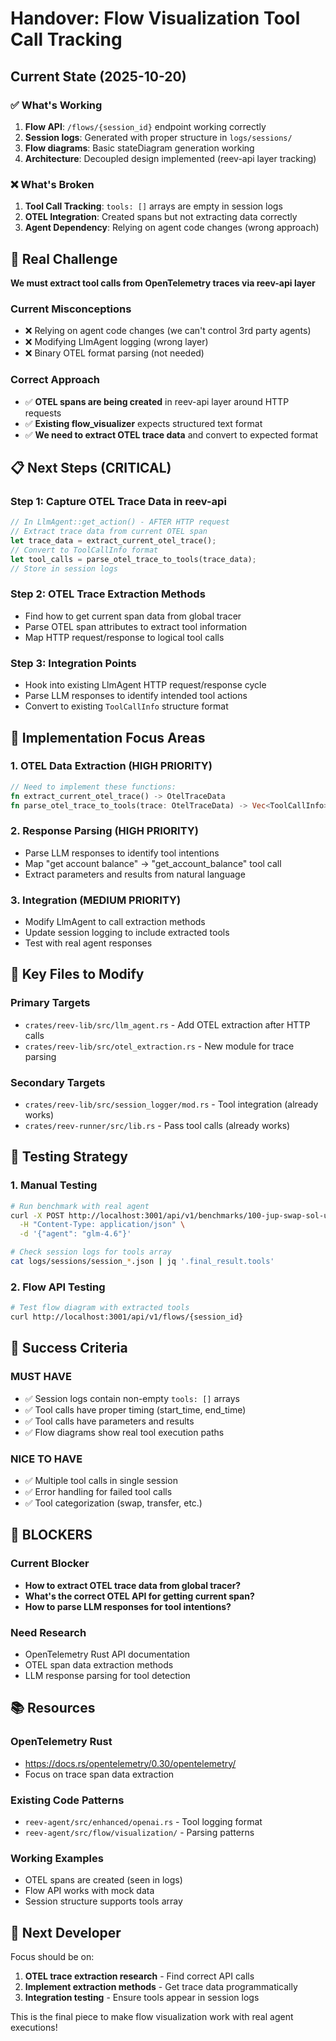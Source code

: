 # Handover: Flow Visualization Tool Call Tracking

## Current State (2025-10-20)

### ✅ What's Working
1. **Flow API**: `/flows/{session_id}` endpoint working correctly
2. **Session logs**: Generated with proper structure in `logs/sessions/`
3. **Flow diagrams**: Basic stateDiagram generation working
4. **Architecture**: Decoupled design implemented (reev-api layer tracking)

### ❌ What's Broken
1. **Tool Call Tracking**: `tools: []` arrays are empty in session logs
2. **OTEL Integration**: Created spans but not extracting data correctly
3. **Agent Dependency**: Relying on agent code changes (wrong approach)

## 🎯 Real Challenge

**We must extract tool calls from OpenTelemetry traces via reev-api layer**

### Current Misconceptions
- ❌ Relying on agent code changes (we can't control 3rd party agents)
- ❌ Modifying LlmAgent logging (wrong layer)
- ❌ Binary OTEL format parsing (not needed)

### Correct Approach
- ✅ **OTEL spans are being created** in reev-api layer around HTTP requests
- ✅ **Existing flow_visualizer** expects structured text format
- ✅ **We need to extract OTEL trace data** and convert to expected format

## 📋 Next Steps (CRITICAL)

### Step 1: Capture OTEL Trace Data in reev-api
```rust
// In LlmAgent::get_action() - AFTER HTTP request
// Extract trace data from current OTEL span
let trace_data = extract_current_otel_trace();
// Convert to ToolCallInfo format
let tool_calls = parse_otel_trace_to_tools(trace_data);
// Store in session logs
```

### Step 2: OTEL Trace Extraction Methods
- Find how to get current span data from global tracer
- Parse OTEL span attributes to extract tool information
- Map HTTP request/response to logical tool calls

### Step 3: Integration Points
- Hook into existing LlmAgent HTTP request/response cycle
- Parse LLM responses to identify intended tool actions
- Convert to existing `ToolCallInfo` structure format

## 🔧 Implementation Focus Areas

### 1. OTEL Data Extraction (HIGH PRIORITY)
```rust
// Need to implement these functions:
fn extract_current_otel_trace() -> OtelTraceData
fn parse_otel_trace_to_tools(trace: OtelTraceData) -> Vec<ToolCallInfo>
```

### 2. Response Parsing (HIGH PRIORITY)
- Parse LLM responses to identify tool intentions
- Map "get account balance" → "get_account_balance" tool call
- Extract parameters and results from natural language

### 3. Integration (MEDIUM PRIORITY)
- Modify LlmAgent to call extraction methods
- Update session logging to include extracted tools
- Test with real agent responses

## 📁 Key Files to Modify

### Primary Targets
- `crates/reev-lib/src/llm_agent.rs` - Add OTEL extraction after HTTP calls
- `crates/reev-lib/src/otel_extraction.rs` - New module for trace parsing

### Secondary Targets
- `crates/reev-lib/src/session_logger/mod.rs` - Tool integration (already works)
- `crates/reev-runner/src/lib.rs` - Pass tool calls (already works)

## 🧪 Testing Strategy

### 1. Manual Testing
```bash
# Run benchmark with real agent
curl -X POST http://localhost:3001/api/v1/benchmarks/100-jup-swap-sol-usdc/run \
  -H "Content-Type: application/json" \
  -d '{"agent": "glm-4.6"}'

# Check session logs for tools array
cat logs/sessions/session_*.json | jq '.final_result.tools'
```

### 2. Flow API Testing
```bash
# Test flow diagram with extracted tools
curl http://localhost:3001/api/v1/flows/{session_id}
```

## 🎯 Success Criteria

### MUST HAVE
- ✅ Session logs contain non-empty `tools: []` arrays
- ✅ Tool calls have proper timing (start_time, end_time)
- ✅ Tool calls have parameters and results
- ✅ Flow diagrams show real tool execution paths

### NICE TO HAVE
- ✅ Multiple tool calls in single session
- ✅ Error handling for failed tool calls
- ✅ Tool categorization (swap, transfer, etc.)

## 🚨 BLOCKERS

### Current Blocker
- **How to extract OTEL trace data from global tracer?**
- **What's the correct OTEL API for getting current span?**
- **How to parse LLM responses for tool intentions?**

### Need Research
- OpenTelemetry Rust API documentation
- OTEL span data extraction methods
- LLM response parsing for tool detection

## 📚 Resources

### OpenTelemetry Rust
- https://docs.rs/opentelemetry/0.30/opentelemetry/
- Focus on trace span data extraction

### Existing Code Patterns
- `reev-agent/src/enhanced/openai.rs` - Tool logging format
- `reev-agent/src/flow/visualization/` - Parsing patterns

### Working Examples
- OTEL spans are created (seen in logs)
- Flow API works with mock data
- Session structure supports tools array

## 🔄 Next Developer

Focus should be on:
1. **OTEL trace extraction research** - Find correct API calls
2. **Implement extraction methods** - Get trace data programmatically
3. **Integration testing** - Ensure tools appear in session logs

This is the final piece to make flow visualization work with real agent executions!
